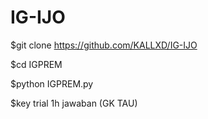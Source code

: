 # IG-IJO

$git clone https://github.com/KALLXD/IG-IJO

$cd IGPREM

$python IGPREM.py

$key trial 1h jawaban (GK TAU) 
